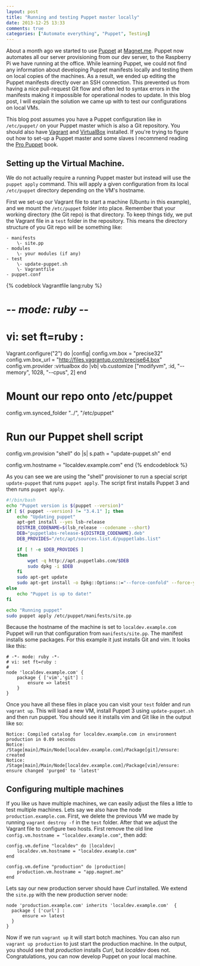 ```yaml
---
layout: post
title: "Running and testing Puppet master locally"
date: 2013-12-25 13:33
comments: true
categories: ["Automate everything", "Puppet", Testing]
---
```

About a month ago we started to use [Puppet](http://puppetlabs.com/) at [Magnet.me](http://magnet.me). Puppet now automates all our server provisioning from our dev server, to the Raspberry Pi we have running at the office. While learning Puppet, we could not find any information about developing Puppet manifests locally and testing them on local copies of the machines. As a result, we ended up editing the Puppet manifests directly over an SSH connection. This prevented us from having a nice pull-request Git flow and often led to syntax errors in the manifests making it impossible for operational nodes to update. In this blog post, I will explain the solution we came up with to test our configurations on local VMs.

<!--more-->

This blog post assumes you have a Puppet configuration like in `/etc/puppet/` on your Puppet master which is also a Git repository. You should also have [Vagrant](http://vagrantup.com) and [VirtualBox](https://www.virtualbox.org/) installed. If you're trying to figure out how to set-up a Puppet master and some slaves I recommend reading the [Pro Puppet][pro-puppet] book.

## Setting up the Virtual Machine.
We do not actually require a running Puppet master but instead will use the `puppet apply` command. This will apply a given configuration from its local `/etc/puppet` directory depending on the VM's hostname. 

First we set-up our Vagrant file to start a machine (Ubuntu in this example), and we mount the `/etc/puppet` folder into place. Remember that your working directory (the Git repo) is that directory. To keep things tidy, we put the Vagrant file in a `test` folder in the repository. This means the directory structure of you Git repo will be something like:

	- manifests
 		\- site.pp
	- modules
 		\- your modules (if any)
	- test
 		\- update-puppet.sh
 		\- Vagrantfile
	- puppet.conf

{% codeblock Vagrantfile lang:ruby %}
# -*- mode: ruby -*-
# vi: set ft=ruby :
Vagrant.configure("2") do |config|
  config.vm.box     = "precise32"
  config.vm.box_url = "http://files.vagrantup.com/precise64.box"
  config.vm.provider :virtualbox do |vb|
    vb.customize ["modifyvm", :id, "--memory", 1028, "--cpus", 2]
  end
  
  # Mount our repo onto /etc/puppet
  config.vm.synced_folder "../", "/etc/puppet"

  # Run our Puppet shell script  
  config.vm.provision "shell" do |s|
	  s.path = "update-puppet.sh"
  end

  config.vm.hostname = "localdev.example.com"
end
{% endcodeblock %}

As you can see we are using the "shell" provisioner to run a special script `update-puppet` that runs `puppet apply`. The script first installs Puppet 3 and then runs `puppet apply`.


```bash update-puppet.sh
#!/bin/bash
echo "Puppet version is $(puppet --version)"
if [ $( puppet --version) != "3.4.1" ]; then 
	echo "Updating puppet"
	apt-get install --yes lsb-release
	DISTRIB_CODENAME=$(lsb_release --codename --short)
	DEB="puppetlabs-release-${DISTRIB_CODENAME}.deb"
	DEB_PROVIDES="/etc/apt/sources.list.d/puppetlabs.list" 

	if [ ! -e $DEB_PROVIDES ]
	then
    	wget -q http://apt.puppetlabs.com/$DEB
    	sudo dpkg -i $DEB
	fi
	sudo apt-get update
	sudo apt-get install -o Dpkg::Options::="--force-confold" --force-yes -y puppet
else
	echo "Puppet is up to date!"
fi

echo "Running puppet"
sudo puppet apply /etc/puppet/manifests/site.pp
```

Because the hostname of the machine is set to `localdev.example.com` Puppet will run that configuration from `manifests/site.pp`. The manifest installs some packages. For this example it just installs Git and vim. It looks like this:

```puppet site.pp
# -*- mode: ruby -*-
# vi: set ft=ruby :
# 
node 'localdev.example.com' {
	package { ['vim','git'] :
		ensure => latest
	}
}
```
Once you have all these files in place you can visit your `test` folder and run `vagrant up`. This will load a new VM, install Puppet 3 using `update-puppet.sh` and then run puppet. You should see it installs vim and Git like in the output like so:

	Notice: Compiled catalog for localdev.example.com in environment production in 0.09 seconds
	Notice: /Stage[main]/Main/Node[localdev.example.com]/Package[git]/ensure: created
 	Notice: /Stage[main]/Main/Node[localdev.example.com]/Package[vim]/ensure: ensure changed 'purged' to 'latest'


## Configuring multiple machines

If you like us have multiple machines, we can easily adjust the files a little to test multiple machines. Lets say we also have the node `production.example.com`. First, we delete the previous VM we made by running `vagrant destroy -f` in the `test` folder. After that we adjust the Vagrant file to configure two hosts. First remove the old line `config.vm.hostname = "localdev.example.com"`, then add: 

	config.vm.define "localdev" do |localdev|
		localdev.vm.hostname = "localdev.example.com"
	end

	config.vm.define "production" do |production|
		production.vm.hostname = "app.magnet.me"
	end

Lets say our new production server should have *Curl* installed. We extend the `site.pp` with the new production server node:

	node 'production.example.com' inherits 'localdev.example.com'  {
	  package { ['curl'] :
	      ensure => latest
	  }
	}
	
Now if we run `vagrant up` it will start botch machines. You can also run `vagrant up production` to just start the production machine. In the output, you should see that *production* installs *Curl*, but *localdev* does not. Congratulations, you can now develop Puppet on your local machine.

[pro-puppet]: http://it-ebooks.info/book/730/  "Pro Puppet book"